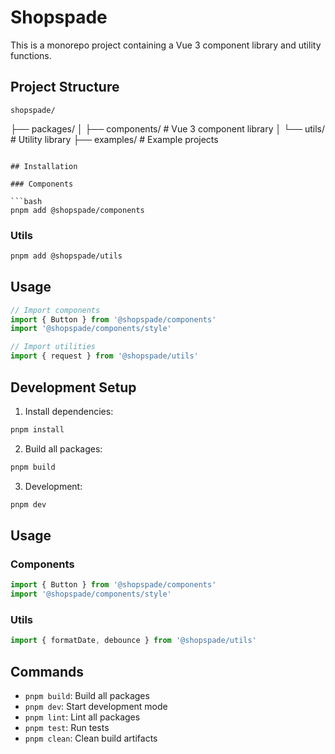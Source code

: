 # Shopspade

This is a monorepo project containing a Vue 3 component library and utility functions.

## Project Structure

```
shopspade/
```
├── packages/
│   ├── components/     # Vue 3 component library
│   └── utils/         # Utility library
├── examples/          # Example projects
```

## Installation

### Components

```bash
pnpm add @shopspade/components
```

### Utils

```bash
pnpm add @shopspade/utils
```

## Usage

```typescript
// Import components
import { Button } from '@shopspade/components'
import '@shopspade/components/style'

// Import utilities
import { request } from '@shopspade/utils'
```

## Development Setup

1. Install dependencies:
```bash
pnpm install
```

2. Build all packages:
```bash
pnpm build
```

3. Development:
```bash
pnpm dev
```

## Usage

### Components

```typescript
import { Button } from '@shopspade/components'
import '@shopspade/components/style'
```

### Utils

```typescript
import { formatDate, debounce } from '@shopspade/utils'
```

## Commands

- `pnpm build`: Build all packages
- `pnpm dev`: Start development mode
- `pnpm lint`: Lint all packages
- `pnpm test`: Run tests
- `pnpm clean`: Clean build artifacts
